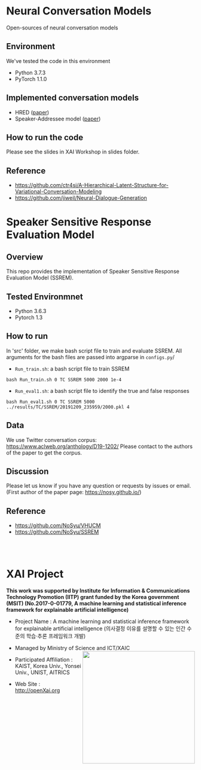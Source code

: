 # Neural Conversation Models

Open-sources of neural conversation models

## Environment
We've tested the code in this environment

- Python 3.7.3
- PyTorch 1.1.0

## Implemented conversation models
- HRED ([paper](https://arxiv.org/abs/1507.04808))
- Speaker-Addressee model ([paper](https://www.aclweb.org/anthology/papers/P/P16/P16-1094/))

## How to run the code
Please see the slides in XAI Workshop in slides folder.

## Reference
- https://github.com/ctr4si/A-Hierarchical-Latent-Structure-for-Variational-Conversation-Modeling
- https://github.com/jiweil/Neural-Dialogue-Generation


# Speaker Sensitive Response Evaluation Model

## Overview
This repo provides the implementation of Speaker Sensitive Response Evaluation Model (SSREM).

## Tested Environmnet
- Python 3.6.3
- Pytorch 1.3

## How to run
In 'src' folder, we make bash script file to train and evaluate SSREM.
All arguments for the bash files are passed into argparse in `configs.py`/

 - `Run_train.sh`: a bash script file to train SSREM

``
bash Run_train.sh 0 TC SSREM 5000 2000 1e-4
``

- `Run_eval1.sh`: a bash script file to identify the true and false responses

``
bash Run_eval1.sh 0 TC SSREM 5000 ../results/TC/SSREM/20191209_235959/2000.pkl 4
``



## Data
We use Twitter conversation corpus: https://www.aclweb.org/anthology/D19-1202/
Please contact to the authors of the paper to get the corpus.

## Discussion
Please let us know if you have any question or requests by issues or email. (First author of the paper page: https://nosy.github.io/)

## Reference
- https://github.com/NoSyu/VHUCM
- https://github.com/NoSyu/SSREM

<br /> 
<br />

# XAI Project 

**This work was supported by Institute for Information & Communications Technology Promotion (IITP) grant funded by the Korea government (MSIT) (No.2017-0-01779, A machine learning and statistical inference framework for explainable artificial intelligence)**

+ Project Name : A machine learning and statistical inference framework for explainable artificial intelligence (의사결정 이유를 설명할 수 있는 인간 수준의 학습·추론 프레임워크 개발)

+ Managed by Ministry of Science and ICT/XAIC <img align="right" src="http://xai.unist.ac.kr/static/img/logos/XAIC_logo.png" width=300px>

+ Participated Affiliation : KAIST, Korea Univ., Yonsei Univ., UNIST, AITRICS  

+ Web Site : <http://openXai.org>
